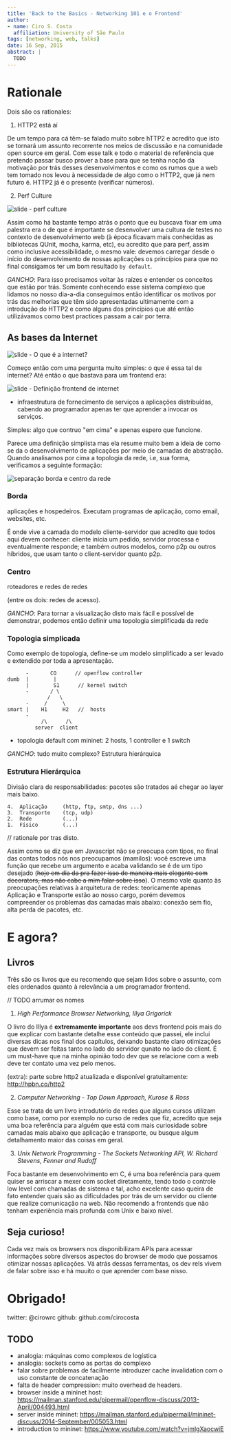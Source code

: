 ```yaml
---
title: 'Back to the Basics - Networking 101 e o Frontend'
author:
- name: Ciro S. Costa
  affiliation: University of São Paulo
tags: [networking, web, talks]
date: 16 Sep, 2015
abstract: |
  TODO
---
```


# Rationale

Dois são os rationales:

1. HTTP2 está aí

De um tempo para cá têm-se falado muito sobre hTTP2 e acredito que isto se tornará um assunto recorrente nos meios de discussão e na comunidade open source em geral. Com esse talk e todo o material de referência que pretendo passar busco prover a base para que se tenha noção da motivação por trás desses desenvolvimentos e como os rumos que a web tem tomado nos levou à necessidade de algo como o HTTP2, que já nem futuro é. HTTP2 já é o presente (verificar números).

2. Perf Culture

![slide - perf culture](../assets/talk/perf-culture.jpg)

Assim como há bastante tempo atrás o ponto que eu buscava fixar em uma palestra era o de que é importante se desenvolver uma cultura de testes no contexto de desenvolvimento web (à época ficavam mais conhecidas as bibliotecas QUnit, mocha, karma, etc), eu acredito que para perf, assim como inclusive acessibilidade, o mesmo vale: devemos carregar desde o início do desenvolvimento de nossas aplicações os princípios para que no final consigamos ter um bom resultado `by default`.

*GANCHO*: Para isso precisamos voltar às raízes e entender os conceitos que estão por trás. Somente conhecendo esse sistema complexo que lidamos no nosso dia-a-dia conseguimos então identificar os motivos por trás das melhorias que têm sido apresentadas ultimamente com a introdução do HTTP2 e como alguns dos princípios que até então utilizávamos como best practices passam a cair por terra.

## As bases da Internet

![slide - O que é a internet?](../assets/talk/o-que-é-a-internet?.jpg)

Começo então com uma pergunta muito simples: o que é essa tal de internet?
Até então o que bastava para um frontend era:

![slide - Definição frontend de internet]()
- infraestrutura de fornecimento de serviços a aplicações distribuídas, cabendo ao programador apenas ter que aprender a invocar os serviços.

Simples: algo que contruo "em cima" e apenas espero que funcione.

Parece uma definição simplista mas ela resume muito bem a ideia de como se da o desenvolvimento de aplicações por meio de camadas de abstração. Quando analisamos por cima a topologia da rede, i.e, sua forma, verificamos a seguinte formação:

![separação borda e centro da rede](../assets/revisiting-13123/01-sepborda-e-centro.jpg)

### Borda

aplicações e hospedeiros. Executam programas de aplicação, como email, websites, etc.

É onde vive a camada do modelo cliente-servidor que acredito que todos aqui devem conhecer: cliente inicia um pedido, servidor processa e eventualmente responde; e também outros modelos, como p2p ou outros híbridos, que usam tanto o client-servidor quanto p2p.

### Centro

roteadores e redes de redes

(entre os dois: redes de acesso).


*GANCHO*: Para tornar a visualização disto mais fácil e possível de demonstrar, podemos então definir uma topologia simplificada da rede

### Topologia simplicada

Como exemplo de topologia, define-se um modelo simplificado a ser levado e extendido por toda a apresentação.

```
      -       CO      // openflow controller
dumb  |        |
      |        S1      // kernel switch
      -       / \
             /   \
      -     /     \
smart |    H1     H2   //  hosts
      -
           /\      /\
         server  client
```

- topologia default com mininet: 2 hosts, 1 controller e 1 switch


*GANCHO*: tudo muito complexo? Estrutura hierárquica

###  Estrutura Hierárquica

Divisão clara de responsabilidades: pacotes são tratados aé chegar ao layer mais baixo.

```
4.  Aplicação     (http, ftp, smtp, dns ...)
3.  Transporte    (tcp, udp)
2.  Rede          (...)
1.  Físico        (...)
```

// rationale por tras disto.

Assim como se diz que em Javascript não se preocupa com tipos, no final das contas todos nós nos preocupamos (mamilos): você escreve uma função que recebe um argumento e acaba validando se é de um tipo desejado (~~hoje em dia da pra fazer isso de maneira mais elegante com decorators, mas não cabe a mim falar sobre isso~~). O mesmo vale quanto às preocupações relativas à arquitetura de redes: teoricamente apenas Aplicação e Transporte estão ao nosso cargo, porém devemos compreender os problemas das camadas mais abaixo: conexão sem fio, alta perda de pacotes, etc.



# E agora?

## Livros

Três são os livros que eu recomendo que sejam lidos sobre o assunto, com eles ordenados quanto à relevância a um programador frontend.

// TODO arrumar os nomes

1. *High Performance Browser Networking, Illya Grigorick*

O livro do Illya é **extremamente importante** aos devs frontend pois mais do que explicar com bastante detalhe esse conteúdo que passei, ele inclui diversas dicas nos final dos capítulos, deixando bastante claro otimizações que devem ser feitas tanto no lado do servidor qunato no lado do client. É um must-have que na minha opinião todo dev que se relacione com a web deve ter contato uma vez pelo menos.

(extra): parte sobre http2 atualizada e disponível gratuitamente: http://hpbn.co/http2

2. *Computer Networking  - Top Down Approach, Kurose & Ross*

Esse se trata de um livro introdutório de redes que alguns cursos utilizam como base, como por exemplo no curso de redes que fiz, acredito que seja uma boa referência para alguém que está com mais curiosidade sobre camadas mais abaixo que aplicação e transporte, ou busque algum detalhamento maior das coisas em geral.

3. *Unix Network Programming - The Sockets Networking API, W. Richard Stevens, Fenner and Rudoff*

Foca bastante em desenvolvimento em C, é uma boa referência para quem quiser se arriscar a mexer com socket diretamente, tendo todo o controle low level com chamadas de sistema e tal, acho excelente caso queira de fato entender quais são as dificuldades por trás de um servidor ou cliente que realize comunicação na web. Não recomendo a frontends que não tenham experiência mais profunda com Unix e baixo nível.

## Seja curioso!

Cada vez mais os browsers nos disponibilizam APIs para acessar informações sobre diversos aspectos do browser de modo que possamos otimizar nossas aplicações. Vá atrás dessas ferramentas, os dev rels vivem de falar sobre isso e há muuito o que aprender com base nisso.


# Obrigado!

twitter: @cirowrc
github: github.com/cirocosta


## TODO

- analogia: máquinas como complexos de logística
- analogia: sockets como as portas do complexo
- falar sobre problemas de facilmente introduzer cache invalidation com o uso constante de concatenação
- falta de header compression: muito overhead de headers.
- browser inside a mininet host: https://mailman.stanford.edu/pipermail/openflow-discuss/2013-April/004493.html
- server inside mininet: https://mailman.stanford.edu/pipermail/mininet-discuss/2014-September/005053.html
- introduction to mininet: https://www.youtube.com/watch?v=jmlgXaocwiE

